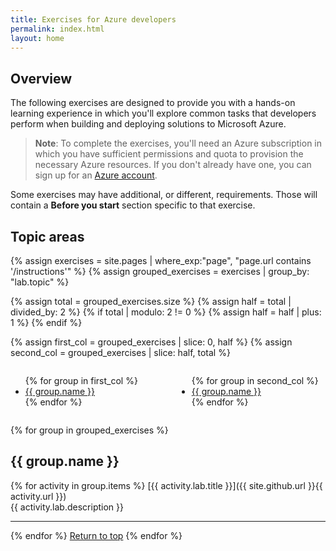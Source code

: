 ```yaml
---
title: Exercises for Azure developers
permalink: index.html
layout: home
---
```


## Overview

The following exercises are designed to provide you with a hands-on learning experience in which you'll explore common tasks that developers perform when building and deploying solutions to Microsoft Azure.

> **Note**: To complete the exercises, you'll need an Azure subscription in which you have sufficient permissions and quota to provision the necessary Azure resources. If you don't already have one, you can sign up for an [Azure account](https://azure.microsoft.com/free). 

Some exercises may have additional, or different, requirements. Those will contain a **Before you start** section specific to that exercise.

## Topic areas
{% assign exercises = site.pages | where_exp:"page", "page.url contains '/instructions'" %}
{% assign grouped_exercises = exercises | group_by: "lab.topic" %}


{% assign total = grouped_exercises.size %}
{% assign half = total | divided_by: 2 %}
{% if total | modulo: 2 != 0 %}
	{% assign half = half | plus: 1 %}
{% endif %}

{% assign first_col = grouped_exercises | slice: 0, half %}
{% assign second_col = grouped_exercises | slice: half, total %}

<div style="display: flex; gap: 2em;">
	<ul style="flex: 1;">
		{% for group in first_col %}
			<li><a href="#{{ group.name | slugify }}">{{ group.name }}</a></li>
		{% endfor %}
	</ul>
	<ul style="flex: 1;">
		{% for group in second_col %}
			<li><a href="#{{ group.name | slugify }}">{{ group.name }}</a></li>
		{% endfor %}
	</ul>
</div>

{% for group in grouped_exercises %}

## <a id="{{ group.name | slugify }}"></a>{{ group.name }} 

{% for activity in group.items %}
[{{ activity.lab.title }}]({{ site.github.url }}{{ activity.url }}) <br/> {{ activity.lab.description }}

---

{% endfor %}
<a href="#overview">Return to top</a>
{% endfor %}

